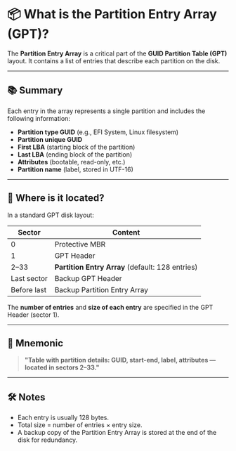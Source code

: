 # 📦 What is the Partition Entry Array (GPT)?

The **Partition Entry Array** is a critical part of the **GUID Partition Table (GPT)** layout. It contains a list of entries that describe each partition on the disk.

---

## 📚 Summary

Each entry in the array represents a single partition and includes the following information:

- **Partition type GUID** (e.g., EFI System, Linux filesystem)
- **Partition unique GUID**
- **First LBA** (starting block of the partition)
- **Last LBA** (ending block of the partition)
- **Attributes** (bootable, read-only, etc.)
- **Partition name** (label, stored in UTF-16)

---

## 📍 Where is it located?

In a standard GPT disk layout:

| Sector        | Content                              |
|---------------|--------------------------------------|
| 0             | Protective MBR                       |
| 1             | GPT Header                           |
| 2–33          | **Partition Entry Array** (default: 128 entries) |
| Last sector   | Backup GPT Header                    |
| Before last   | Backup Partition Entry Array         |

The **number of entries** and **size of each entry** are specified in the GPT Header (sector 1).

---

## 🧠 Mnemonic

> **"Table with partition details: GUID, start-end, label, attributes — located in sectors 2–33."**

---

## 🛠️ Notes

- Each entry is usually 128 bytes.
- Total size = number of entries × entry size.
- A backup copy of the Partition Entry Array is stored at the end of the disk for redundancy.
